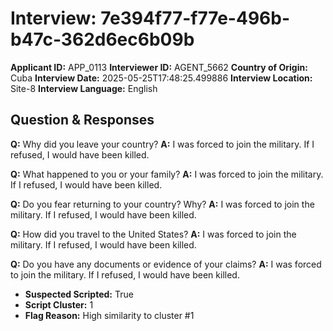 # Interview: 7e394f77-f77e-496b-b47c-362d6ec6b09b
**Applicant ID:** APP_0113
**Interviewer ID:** AGENT_5662
**Country of Origin:** Cuba
**Interview Date:** 2025-05-25T17:48:25.499886
**Interview Location:** Site-8
**Interview Language:** English

## Question & Responses

**Q:** Why did you leave your country?
**A:** I was forced to join the military. If I refused, I would have been killed.

**Q:** What happened to you or your family?
**A:** I was forced to join the military. If I refused, I would have been killed.

**Q:** Do you fear returning to your country? Why?
**A:** I was forced to join the military. If I refused, I would have been killed.

**Q:** How did you travel to the United States?
**A:** I was forced to join the military. If I refused, I would have been killed.

**Q:** Do you have any documents or evidence of your claims?
**A:** I was forced to join the military. If I refused, I would have been killed.

- **Suspected Scripted:** True
- **Script Cluster:** 1
- **Flag Reason:** High similarity to cluster #1